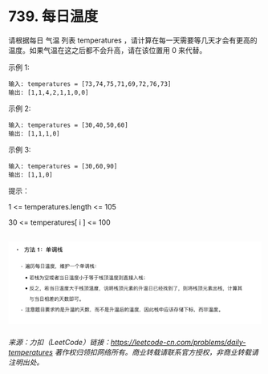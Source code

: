 # 739. 每日温度

请根据每日 气温 列表 temperatures ，请计算在每一天需要等几天才会有更高的温度。如果气温在这之后都不会升高，请在该位置用 0 来代替。

示例 1:
```
输入: temperatures = [73,74,75,71,69,72,76,73]
输出: [1,1,4,2,1,1,0,0]
```

示例 2:
```
输入: temperatures = [30,40,50,60]
输出: [1,1,1,0]
```
示例 3:
```
输入: temperatures = [30,60,90]
输出: [1,1,0]
```

提示：

1 <= temperatures.length <= 105

30 <= temperatures[ i ] <= 100

![img.png](img.png)
---
###### 来源：力扣（LeetCode）链接：*https://leetcode-cn.com/problems/daily-temperatures* 著作权归领扣网络所有。商业转载请联系官方授权，非商业转载请注明出处。